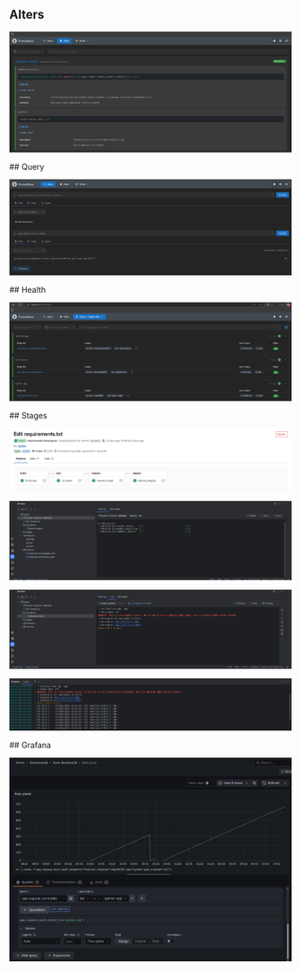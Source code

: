 ## Alters
<p align="center"><img src='/images/Screenshot%202025-05-23%20201629.png' alt='Golang Web API System Design Diagram' /></p>
## Query
<p align="center"><img src='/images/Screenshot%202025-05-23%20201848.png' alt='Golang Web API System Design Diagram' /></p>
## Health
<p align="center"><img src='/images/Screenshot%202025-05-23%20202132.png' alt='Golang Web API System Design Diagram' /></p>
## Stages
<p align="center"><img src='/images/Screenshot%202025-05-23%20202503.png' alt='Golang Web API System Design Diagram' /></p>
<p align="center"><img src='/images/Screenshot%202025-05-23%20202647.png' alt='Golang Web API System Design Diagram' /></p>
<p align="center"><img src='/images/Screenshot%202025-05-23%20203632.png' alt='Golang Web API System Design Diagram' /></p>
<p align="center"><img src='/images/Screenshot%202025-05-23%20222602.png' alt='Golang Web API System Design Diagram' /></p>
## Grafana
<p align="center"><img src='/images/Screenshot%202025-05-24%20013017.png' alt='Golang Web API System Design Diagram' /></p>
